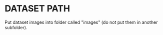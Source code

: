# DATASET PATH
Put dataset images into folder called "images" (do not put them in another subfolder).